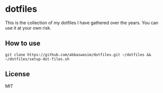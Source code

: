 # dotfiles

This is the collection of my dotfiles I have gathered over the years. You can use it at your own risk.

## How to use

`
git clone https://github.com/abbaswasim/dotfiles.git ~/dotfiles && ~/dotfiles/setup-dot-files.sh
`

## License

MIT
